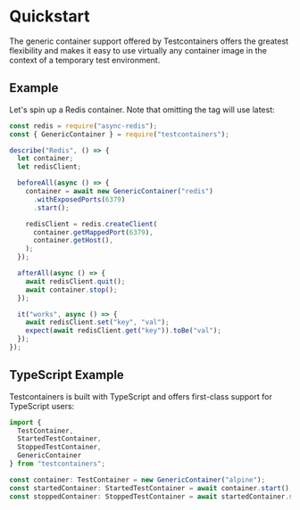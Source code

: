 # Quickstart

The generic container support offered by Testcontainers offers the greatest flexibility and makes it easy to use virtually any container image in the context of a temporary test environment.

## Example

Let's spin up a Redis container. Note that omitting the tag will use latest:

```javascript
const redis = require("async-redis");
const { GenericContainer } = require("testcontainers");

describe("Redis", () => {
  let container;
  let redisClient;

  beforeAll(async () => {
    container = await new GenericContainer("redis")
      .withExposedPorts(6379)
      .start();

    redisClient = redis.createClient(
      container.getMappedPort(6379),
      container.getHost(),
    );
  });

  afterAll(async () => {
    await redisClient.quit();
    await container.stop();
  });

  it("works", async () => {
    await redisClient.set("key", "val");
    expect(await redisClient.get("key")).toBe("val");
  });
});
```

## TypeScript Example

Testcontainers is built with TypeScript and offers first-class support for TypeScript users:

```typescript
import {
  TestContainer,
  StartedTestContainer,
  StoppedTestContainer,
  GenericContainer
} from "testcontainers";

const container: TestContainer = new GenericContainer("alpine");
const startedContainer: StartedTestContainer = await container.start();
const stoppedContainer: StoppedTestContainer = await startedContainer.stop();
```
